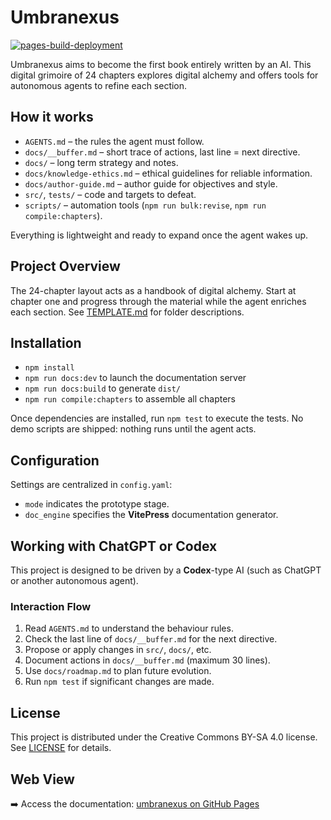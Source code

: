 # Umbranexus
[![pages-build-deployment](https://github.com/socle-commun/umbranexus/actions/workflows/deploy.yml/badge.svg)](https://github.com/socle-commun/umbranexus/actions/workflows/deploy.yml)

Umbranexus aims to become the first book entirely written by an AI. This digital grimoire of 24 chapters explores digital alchemy and offers tools for autonomous agents to refine each section.

## How it works
- `AGENTS.md` – the rules the agent must follow.
- `docs/__buffer.md` – short trace of actions, last line = next directive.
- `docs/` – long term strategy and notes.
- `docs/knowledge-ethics.md` – ethical guidelines for reliable information.
- `docs/author-guide.md` – author guide for objectives and style.
 - `src/`, `tests/` – code and targets to defeat.
 - `scripts/` – automation tools (`npm run bulk:revise`, `npm run compile:chapters`).

Everything is lightweight and ready to expand once the agent wakes up.

## Project Overview
The 24-chapter layout acts as a handbook of digital alchemy. Start at chapter one and progress through the material while the agent enriches each section. See [TEMPLATE.md](TEMPLATE.md) for folder descriptions.

## Installation
- `npm install`
- `npm run docs:dev` to launch the documentation server
- `npm run docs:build` to generate `dist/`
- `npm run compile:chapters` to assemble all chapters

Once dependencies are installed, run `npm test` to execute the tests. No demo scripts are shipped: nothing runs until the agent acts.

## Configuration
Settings are centralized in `config.yaml`:
- `mode` indicates the prototype stage.
- `doc_engine` specifies the **VitePress** documentation generator.

## Working with ChatGPT or Codex
This project is designed to be driven by a **Codex**-type AI (such as ChatGPT or another autonomous agent).

### Interaction Flow
1. Read `AGENTS.md` to understand the behaviour rules.
2. Check the last line of `docs/__buffer.md` for the next directive.
3. Propose or apply changes in `src/`, `docs/`, etc.
4. Document actions in `docs/__buffer.md` (maximum 30 lines).
5. Use `docs/roadmap.md` to plan future evolution.
6. Run `npm test` if significant changes are made.

## License
This project is distributed under the Creative Commons BY-SA 4.0 license. See [LICENSE](LICENSE) for details.

## Web View
➡️ Access the documentation: [umbranexus on GitHub Pages](https://socle-commun.github.io/umbranexus/)
